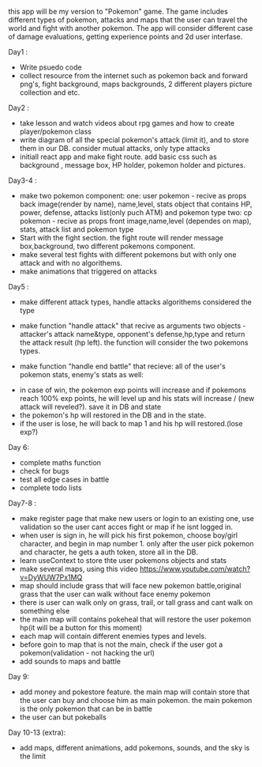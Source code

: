 this app will be my version to "Pokemon" game. The game includes different types of pokemon, attacks and maps that the user can travel the world and fight with another pokemon. The app will consider different case of damage evaluations, getting experience points and 2d user interfase.

Day1 :
* Write psuedo code
* collect resource from the internet such as pokemon back and forward png's, fight background, maps backgrounds, 2  different players picture collection and etc.

Day2 :
* take lesson and watch videos about rpg games and how to create player/pokemon class 
* write diagram of all the special pokemon's attack (limit it), and to store them in our DB. consider mutual attacks, only type attacks
* initiall react app and make fight route. add basic css such as background , message box, HP holder, pokemon holder and pictures.

Day3-4 :
* make two pokemon component:
one: user pokemon - recive as props back image(render by name), name,level,  stats object that contains HP, power, defense, attacks list(only puch ATM) and pokemon type
two: cp pokemon - recive as props front image,name,level (dependes on map), stats, attack list and pokemon type
* Start with the fight section. the fight route will render message box,background, two different pokemons component.
* make several test fights with different pokemons but with only one attack and with no algorithems.
* make animations that triggered on attacks

Day5 : 
* make different attack types, handle attacks algorithems considered the type
* make function "handle attack" that recive as arguments two objects -
 attacker's attack name&type,
  opponent's defense,hp,type 
  and return the attack result (hp left). the function will consider the two pokemons types.

* make function "handle end battle" that recieve:
 all of the user's pokemon stats,
 enemy's stats as well:
 - in case of win, the pokemon exp points will increase and if pokemons reach 100% exp points, he will level up and his stats will increase / (new attack will reveled?). save it in DB and state
 - the pokemon's hp will restored in the DB and in the state.
 - if the user is lose, he will back to map 1 and his hp will restored.(lose exp?)

Day 6:
* complete maths function 
* check for bugs 
* test all edge cases in battle
* complete todo lists

Day7-8 :
* make register page that make new users or login to an existing one, use validation so the user cant acces fight or map if he isnt logged in.
* when user is sign in, he will pick his first pokemon, choose boy/girl character, and begin in map number 1. only after the user pick pokemon and character, he gets a auth token, store all in the DB.
* learn useContext to store thte user pokemons objects and stats
* make several maps, using this video https://www.youtube.com/watch?v=DyWUW7Px1MQ
* map should include grass that will face new pokemon battle,original grass that the user can walk without face enemy pokemon
* there is user can walk only on grass, trail, or tall grass and cant walk on something else 
* the main map will contains pokeheal that will restore the user pokemon hp(it will be a button for this moment)
* each map will contain different enemies types and levels.
* before goin to map that is not the main, check if the user got a pokemon(validation - not hacking the url)
* add sounds to maps and battle

Day 9:
* add money and pokestore feature. the main map will contain store that the user can buy and choose him as main pokemon. the main pokemon is the only pokemon that can be in battle
* the user can but pokeballs 

Day 10-13 (extra):
* add maps, different animations, add pokemons, sounds, and the sky is the limit

